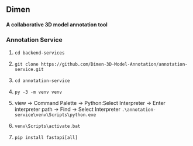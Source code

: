 ## Dimen
#### A collaborative 3D model annotation tool

### Annotation Service

1. `cd backend-services`
2. `git clone https://github.com/Dimen-3D-Model-Annotation/annotation-service.git`
3. `cd annotation-service`
4. `py -3 -m venv venv`

5. view -> Command Palette -> Python:Select Interpreter -> Enter interpreter path -> Find -> Select Interpreter
`.\annotation-service\venv\Scripts\python.exe`

6. `venv\Scripts\activate.bat`

7. `pip install fastapi[all]`
